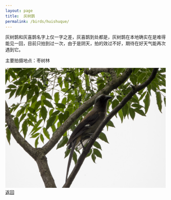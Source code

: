 ```yaml
---
layout: page
title: 	灰树鹊
permalink: /birds/huishuque/
---
```

灰树鹊和灰喜鹊名字上仅一字之差，灰喜鹊到处都是，灰树鹊在本地确实在是难得能见一回，目前只拍到过一次，由于是阴天，拍的效过不好，期待在好天气能再次遇到它。

主要拍摄地点：枣树林

![](../picture/灰树鹊/DSCN6492-NRW_DxO_DeepPRIMEXD.jpg)
[返回](../../)